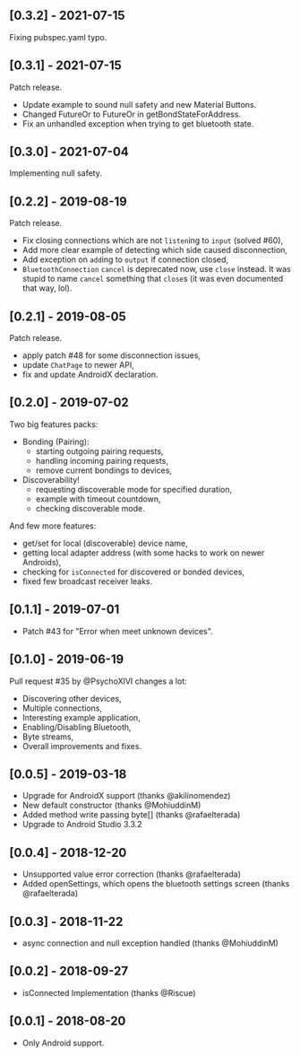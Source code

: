 ## [0.3.2] - 2021-07-15

Fixing pubspec.yaml typo.

## [0.3.1] - 2021-07-15

Patch release.

* Update example to sound null safety and new Material Buttons.
* Changed FutureOr<int> to FutureOr<dynamic> in getBondStateForAddress.
* Fix an unhandled exception when trying to get bluetooth state.

## [0.3.0] - 2021-07-04

Implementing null safety.

## [0.2.2] - 2019-08-19

Patch release.

* Fix closing connections which are not `listen`ing to `input` (solved #60),
* Add more clear example of detecting which side caused disconnection,
* Add exception on `add`ing to `output` if connection closed,
* `BluetoothConnection` `cancel` is deprecated now, use `close` instead. It was
  stupid to name `cancel` something that `close`s (it was even documented that
  way, lol).

## [0.2.1] - 2019-08-05

Patch release.

* apply patch #48 for some disconnection issues,
* update `ChatPage` to newer API,
* fix and update AndroidX declaration.

## [0.2.0] - 2019-07-02

Two big features packs:

* Bonding (Pairing):
    - starting outgoing pairing requests,
    - handling incoming pairing requests,
    - remove current bondings to devices,
* Discoverability!
    - requesting discoverable mode for specified duration,
    - example with timeout countdown,
    - checking discoverable mode.

And few more features:

* get/set for local (discoverable) device name,
* getting local adapter address (with some hacks to work on newer Androids),
* checking for `isConnected` for discovered or bonded devices,
* fixed few broadcast receiver leaks.

## [0.1.1] - 2019-07-01

* Patch #43 for "Error when meet unknown devices".

## [0.1.0] - 2019-06-19

Pull request #35 by @PsychoXIVI changes a lot:

* Discovering other devices,
* Multiple connections,
* Interesting example application,
* Enabling/Disabling Bluetooth,
* Byte streams,
* Overall improvements and fixes.

## [0.0.5] - 2019-03-18

* Upgrade for AndroidX support (thanks @akilinomendez)
* New default constructor (thanks @MohiuddinM)
* Added method write passing byte[] (thanks @rafaelterada)
* Upgrade to Android Studio 3.3.2

## [0.0.4] - 2018-12-20

* Unsupported value error correction (thanks @rafaelterada)
* Added openSettings, which opens the bluetooth settings screen (thanks
  @rafaelterada)

## [0.0.3] - 2018-11-22

* async connection and null exception handled (thanks @MohiuddinM)

## [0.0.2] - 2018-09-27

* isConnected Implementation (thanks @Riscue)

## [0.0.1] - 2018-08-20

* Only Android support.